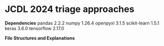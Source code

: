 # JCDL 2024 triage approaches

**Dependencies**
pandas 2.2.2
numpy 1.26.4
openpyxl 3.1.5
scikit-learn 1.5.1
keras 3.6.0
tensorflow 2.17.0

**File Structures and Explanations**



